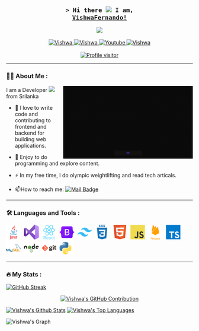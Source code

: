 <!-- Intro  -->
<h3 align="center">
  <samp>&gt; Hi there <img src="https://media.giphy.com/media/hvRJCLFzcasrR4ia7z/giphy.gif" width="30px"/> I am,
    <br><b><a target="blank" href="#">VishwaFernando!</a></b>
  </samp>  
</h3>
<div id="header" align="center">
  <img src="https://media.giphy.com/media/M9gbBd9nbDrOTu1Mqx/giphy.gif" width="100"/>
</div>

<div>
 <p align="center">
   <a href="#" target="blank">
    <img
      src="https://img.shields.io/badge/Website-DC143C?style=for-the-badge&logo=medium&logoColor=white"
      alt="Vishwa"
    />
     
  </a>
  <a href="https://www.linkedin.com/in/vishwafernando" target="blank">
    <img
      src="https://img.shields.io/badge/LinkedIn-0077B5?style=for-the-badge&logo=linkedin&logoColor=white"
      alt="Vishwa"
    />
  </a>
 
  <a href="https://www.youtube.com/@vishwavf" target="blank">
    <img
      src="https://img.shields.io/badge/YouTube-red?style=for-the-badge&logo=youtube&logoColor=white"
      alt="Youtube"
    />
  </a>

   <a href="https://instagram.com/vishwa_vf" target="blank">
    <img
      src="https://img.shields.io/badge/Instagram-fe4164?style=for-the-badge&logo=instagram&logoColor=white"
      alt="Vishwa"
    />
  </a>
  <br>
  <br>
  <a href="https://komarev.com/ghpvc/?username=vishwavf">
  <img
    src="https://komarev.com/ghpvc/?username=vishwavf&label=Visitors&color=0e75b6&style=flat"
    alt="Profile visitor"
  />
</a>
</p>
</div>




---

### :woman_technologist: About Me :
<p>
  <img
    align="right"
    width="350"
    src="/assests/giphy.gif"
    alt="Coding gif"
  />
</p>

I am a Developer <img src="https://media.giphy.com/media/WUlplcMpOCEmTGBtBW/giphy.gif" width="30"> from Srilanka
- :telescope: I love to write code and contributing to frontend and backend for building web applications.

- :seedling: Enjoy to do programming and explore content.

- :zap: In my free time, I do olympic weightlifting and read tech articals.

- :mailbox:How to reach me: [![Mail Badge](https://img.shields.io/badge/-Gmail-red?style=flat&logo=Gmail&logoColor=white)](https://mail.google.com/mail/u/0/?fs=1&to=vishwafernando.vf@gmail.com&su=SUBJECT&body=BODY&bcc=&tf=cm)

---

### :hammer_and_wrench: Languages and Tools :

<div>
  <img src="https://github.com/devicons/devicon/blob/master/icons/java/java-original-wordmark.svg" title="Java" alt="Java" width="40" height="40"/>&nbsp;
  <img src="https://github.com/devicons/devicon/blob/master/icons/visualstudio/visualstudio-original.svg" title="VS" alt="VS" width="40" height="40"/>&nbsp;
  <img src="https://github.com/devicons/devicon/blob/master/icons/react/react-original-wordmark.svg" title="React" alt="React" width="40" height="40"/>&nbsp;
  <img src="https://github.com/devicons/devicon/blob/master/icons/bootstrap/bootstrap-original.svg" title="bootstrap" alt="bootstrap" width="40" height="40"/>&nbsp;
  <img src="https://github.com/devicons/devicon/blob/master/icons/tailwindcss/tailwindcss-original.svg" title="Tailwindcss" alt="Tailwindcss" width="40" height="40"/>&nbsp;
  <img src="https://github.com/devicons/devicon/blob/master/icons/css3/css3-plain-wordmark.svg"  title="CSS3" alt="CSS" width="40" height="40"/>&nbsp;
  <img src="https://github.com/devicons/devicon/blob/master/icons/html5/html5-original.svg" title="HTML5" alt="HTML" width="40" height="40"/>&nbsp;
  <img src="https://github.com/devicons/devicon/blob/master/icons/javascript/javascript-original.svg" title="JavaScript" alt="JavaScript" width="40" height="40"/>&nbsp;
  <img src="https://github.com/devicons/devicon/blob/master/icons/firebase/firebase-plain-wordmark.svg" title="Firebase" alt="Firebase" width="40" height="40"/>&nbsp;
  <img src="https://github.com/devicons/devicon/blob/master/icons/typescript/typescript-original.svg" title="Typescript"  alt="Typescript" width="40" height="40"/>&nbsp;
  <img src="https://github.com/devicons/devicon/blob/master/icons/mysql/mysql-original-wordmark.svg" title="MySQL"  alt="MySQL" width="40" height="40"/>&nbsp;
  <img src="https://github.com/devicons/devicon/blob/master/icons/nodejs/nodejs-original-wordmark.svg" title="NodeJS" alt="NodeJS" width="40" height="40"/>&nbsp;
  <img src="https://github.com/devicons/devicon/blob/master/icons/git/git-original-wordmark.svg" title="Git" **alt="Git" width="40" height="40"/>
  <img src="https://github.com/devicons/devicon/blob/master/icons/python/python-original.svg" title="Python" alt="Python" width="40" height="40"/>&nbsp;
</div>

---

### :fire: My Stats :

[![GitHub Streak](https://github-readme-streak-stats.herokuapp.com?user=vishwavf&theme=dark)](https://git.io/streak-stats)

<p align="center">
  <a href="https://github.com/vishwavf">
    <img
      src=""
      alt="Vishwa's GitHub Contribution"
    />
  </a>
</p>

<a>
  <a href="https://github.com/vishwavf"
    ><img
      alt="Vishwa's Github Stats"
      src="https://denvercoder1-github-readme-stats.vercel.app/api?username=vishwavf&show_icons=true&count_private=true&theme=react&border_color=108aea&bg_color=0D1117&title_color=2edce1&icon_color=F8D866"
      height="192px"
      width="49.5%"
  /></a>
  <a href="https://github.com/vishwavf"
    ><img
      alt="Vishwa's Top Languages"
      src="https://denvercoder1-github-readme-stats.vercel.app/api/top-langs/?username=vishwavf&langs_count=8&layout=compact&theme=react&border_color=108aea&bg_color=0D1117&title_color=2edce1&icon_color=F8D866"
      height="192px"
      width="49.5%"
  /></a>
  <br />
</a>

![Vishwa's Graph](https://github-readme-activity-graph.vercel.app/graph?username=vishwavf&custom_title=Vishwa's%20GitHub%20Activity%20Graph&bg_color=0D1117&color=108aea&line=108aea&point=108aea&area_color=FFFFFF&title_color=FFFFFF&area=true)
